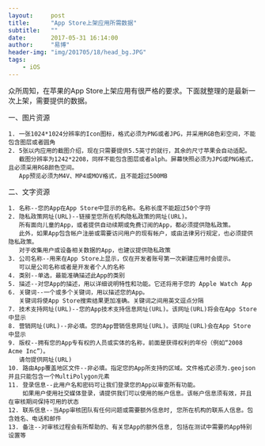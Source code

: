 ```yaml
---
layout:     post
title:      "App Store上架应用所需数据"
subtitle:   ""
date:       2017-05-31 16:14:00
author:     "易博"
header-img: "img/201705/18/head_bg.JPG"
tags:
    - iOS
---
```


众所周知，在苹果的App Store上架应用有很严格的要求。下面就整理的是最新一次上架，需要提供的数据。

一、图片资源

    1. 一张1024*1024分辨率的Icon图标，格式必须为PNG或者JPG，并采用RGB色彩空间，不能包含图层或者圆角
    2. 5张以内应用的截图介绍，现在只需要提供5.5英寸的就行，其余的尺寸苹果会自动适配。
       截图分辨率为1242*2208，同样不能包含图层或者alph。屏幕快照必须为JPG或PNG格式，且必须采用RGB颜色空间。
       App预览必须为M4V、MP4或MOV格式，且不能超过500MB

二、文字资源

    1. 名称--您的App在App Store中显示的名称。名称长度不能超过50个字符
    2. 隐私政策网址(URL)--链接至您所在机构隐私政策的网址(URL)。
       所有面向儿童的App，或者提供自动续期或免费订阅的App，都必须提供隐私政策。
       此外，如果App包含帐户注册或需要访问用户的现有帐户，或由法律另行规定，也必须提供隐私政策。
       对于收集用户或设备相关数据的App，也建议提供隐私政策
    3. 公司名称--用来在App Store上显示，仅在开发者账号第一次新建应用时会提示。
       可以是公司名称或者是开发者个人的名称
    4. 类别--单选，最能准确描述此App的类别
    5. 描述--对您App的描述，用以详细说明特性和功能。它还将用于您的 Apple Watch App
    6. 关键词--一个或多个关键词，用以描述您的App。
       关键词将使App Store搜索结果更加准确。关键词之间用英文逗点分隔
    7. 技术支持网址(URL)--您的App技术支持信息网址(URL)。该网址(URL)将会在App Store 中显示
    8. 营销网址(URL)--非必填。您的App营销信息网址(URL)。该网址(URL)会在App Store 中显示
    9. 版权--拥有您的App专有权的人员或实体的名称，前面是获得权利的年份（例如“2008 Acme Inc”）。
       请勿提供网址(URL)
    10. 路由App覆盖地区文件--非必填。指定您的App所支持的区域。文件格式必须为.geojson并且只能包含一个MultiPolygon元素
    11. 登录信息--此用户名和密码可让我们登录您的App以审查所有功能。
        如果用户使用社交媒体登录，请提供我们可以使用的帐户信息。该帐户信息须有效，并且在审核期间保持可用的状态
    12. 联系信息--当App审核团队有任何问题或需要额外信息时, 您所在机构的联系人信息。包含姓名、电话和邮件
    13. 备注--对审核过程会有所帮助的、有关您App的额外信息, 包括在测试中需要的App特别设置等
